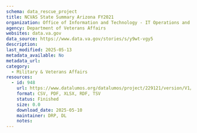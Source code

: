 ```yaml
---
schema: data_rescue_project 
title: NCVAS State Summary Arizona FY2021
organization: Office of Information and Technology - IT Operations and Services (ITOPS)
agency: Department of Veterans Affairs
websites: data.va.gov
data_source: https://www.data.va.gov/stories/s/y9wt-vgy5
description: 
last_modified: 2025-05-13
metadata_available: No
metadata_url: 
category:
  - Military & Veterans Affairs 
resources:
  - id: 948
    url: https://www.datalumos.org/datalumos/project/229121/version/V1/view
    format: CSV, PDF, XLSX, RDF, TSV
    status: Finished
    size: 0.0
    download_date: 2025-05-10
    maintainer: DRP, DL
    notes: 
---
```

